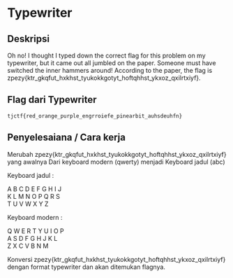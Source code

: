 # Typewriter 

## Deskripsi

Oh no! I thought I typed down the correct flag for this problem on my typewriter, but it came out all jumbled on the paper. Someone must have switched the inner hammers around! According to the paper, the flag is zpezy{ktr_gkqfut_hxkhst_tyukokkgotyt_hoftqhhst_ykxoz_qxilrtxiyf}.

## Flag dari Typewriter

```
tjctf{red_orange_purple_engrroiefe_pinearbit_auhsdeuhfn}
```

## Penyelesaiana / Cara kerja

Merubah zpezy{ktr_gkqfut_hxkhst_tyukokkgotyt_hoftqhhst_ykxoz_qxilrtxiyf} yang awalnya Dari keyboard modern (qwerty) menjadi Keyboard jadul (abc)

Keyboard jadul : 

A B C D E F G H I J  
K L M N O P Q R S  
T U V W X Y Z  


Keyboard modern : 

Q W E R T Y U I O P  
A S D F G H J K L   
Z X C V B N M  


Konversi zpezy{ktr_gkqfut_hxkhst_tyukokkgotyt_hoftqhhst_ykxoz_qxilrtxiyf} dengan format typewriter dan akan ditemukan flagnya.